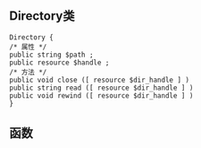 ## 

## Directory类
```
Directory {
/* 属性 */
public string $path ;
public resource $handle ;
/* 方法 */
public void close ([ resource $dir_handle ] )
public string read ([ resource $dir_handle ] )
public void rewind ([ resource $dir_handle ] )
}
```

## 函数
```

```